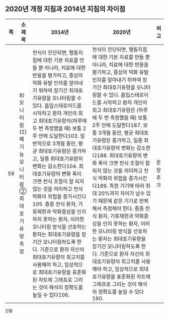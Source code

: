## 2020년 개정 지침과 2014년 지침의 차이점

| 쪽 | 소제목 | 2014년 | 2020년 | 비고 |
|---|---|---|---|---|
| 58 | 8) 모니터링<br>(2) 폐기능 모니터링<br>② 최대호기유량측정 | 천식이 진단되면, 행동지침에 대한 기본 자료를 만들 뿐 아니라, 치료에 대한 반응을 평가하고, 증상의 악화 유발 인자를 알아내기 위하여 장기간 최대호기유량을 모니터링할 수 있다. 흡입스테로이드를 시작하고 환자 개인의 최고 최대호기유량의(하루에 두 번 측정했을 때) 보통 2주 안에 도달한다103. 일반적으로 3개월 동안, 평균 최대호기유량은 증가하고, 일중 최대호기유량의 변화는 감소한다104. 최대호기유량의 변화 폭이 크면 천식 조절이 잘 되지 않는 것을 의미하고 천식 악화의 위험을 증가시킨다105. 중증 천식 환자, 기류제한과 악화증상을 인지하지 못하는 환자, 이러한 모니터링 방식을 선호하는 환자는 최대호기유량을 장기간 모니터링하도록 한다. 기준으로 환자 자신의 최대호기유량의 최고치를 사용해야 하고, 임상적으로 최대호기유량을 표준화된 차트에 그래프로 그리는 것이 해석의 정확도를 높일 수 있다106. | 천식이 진단되면, 행동지침에 대한 기본 자료를 만들 뿐 아니라, 치료에 대한 반응을 평가하고, 증상의 악화 유발 인자를 알아내기 위하여 장기간 최대호기유량을 모니터링할 수 있다. 흡입스테로이드를 시작하고 환자 개인의 최고 최대호기유량은 (하루에 두 번 측정했을 때) 보통 2주 안에 도달한다187. 보통 3개월 동안, 평균 최대호기유량은 증가하고, 일중 최대호기유량의 변화는 감소한다188. 최대호기유량의 변화 폭이 크면 천식 조절이 잘 되지 않는 것을 의미하고 천식 악화의 위험을 증가시킨다189. 측정 기기에 따라 최대 20%까지 차이가 날수 있기 때문에 같은 기기로 반복해서 측정해야 한다. 중증 천식 환자, 기류제한과 악화증상을 인지 못하는 환자, 이러한 모니터링 방식을 선호하는 환자는 최대호기유량을 장기간 모니터링하도록 한다. 기준으로 환자 자신의 최대호기유량의 최고치를 사용해야 하고, 임상적으로 최대호기유량을 표준화된 차트에 그래프로 그리는 것이 해석의 정확도를 높일 수 있다190. | 문장추가 |

<PAGE>218
